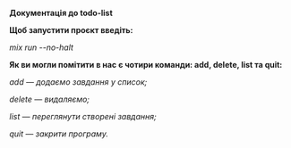 **Документація до todo-list**

**Щоб запустити проєкт введіть:**

*mix run --no-halt*

**Як ви могли помітити в нас є чотири команди: add, delete, list та quit:**

*add — додаємо завдання у список;*

*delete — видаляємо;*

*list — переглянути створені завдання;*

*quit — закрити програму.*
